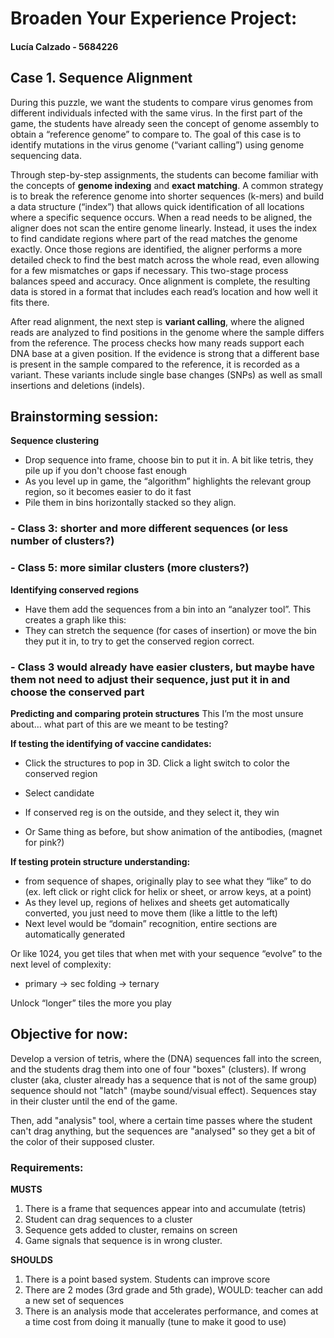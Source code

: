 # Broaden Your Experience Project:
#### Lucía Calzado - 5684226

## Case 1. Sequence Alignment
During this puzzle, we want the students to compare virus genomes from different individuals infected with the same virus. In the first part of the game, the students have already seen the concept of genome assembly to obtain a “reference genome” to compare to. The goal of this case is to identify mutations in the virus genome (“variant calling”) using genome sequencing data.

Through step-by-step assignments, the students can become familiar with the concepts of **genome indexing** and **exact matching**. A common strategy is to break the reference genome into shorter sequences (k-mers) and build a data structure (“index”) that allows quick identification of all locations where a specific sequence occurs. When a read needs to be aligned, the aligner does not scan the entire genome linearly. Instead, it uses the index to find candidate regions where part of the read matches the genome exactly. Once those regions are identified, the aligner performs a more detailed check to find the best match across the whole read, even allowing for a few mismatches or gaps if necessary. This two-stage process balances speed and accuracy. Once alignment is complete, the resulting data is stored in a format that includes each read’s location and how well it fits there.

After read alignment, the next step is **variant calling**, where the aligned reads are analyzed to find positions in the genome where the sample differs from the reference. The process checks how many reads support each DNA base at a given position. If the evidence is strong that a different base is present in the sample compared to the reference, it is recorded as a variant. These variants include single base changes (SNPs) as well as small insertions and deletions (indels).

## Brainstorming session:
**Sequence clustering**
- Drop sequence into frame, choose bin to put it in.
    A bit like tetris, they pile up if you don't choose fast enough
- As you level up in game, the “algorithm” highlights the relevant group region, so it becomes easier to do it fast
- Pile them in bins horizontally stacked so they align.

### - Class 3: shorter and more different sequences (or less number of clusters?)
### - Class 5: more similar clusters (more clusters?)

**Identifying conserved regions**
- Have them add the sequences from a bin into an “analyzer tool”. This creates a graph like this:
- They can stretch the sequence (for cases of insertion) or move the bin they put it in, to try to get the conserved region correct.

### - Class 3 would already have easier clusters, but maybe have them not need to adjust their sequence, just put it in and choose the conserved part

**Predicting and comparing protein structures**
This I’m the most unsure about… what part of this are we meant to be testing?

**If testing the identifying of vaccine candidates:**
- Click the structures to pop in 3D. Click a light switch to color the conserved region
- Select candidate
- If conserved reg is on the outside, and they select it, they win

- Or Same thing as before, but show animation of the antibodies, (magnet for pink?)

**If testing protein structure understanding:**
- from sequence of shapes, originally play to see what they “like” to do (ex. left click or right click for helix or sheet, or arrow keys, at a point)
- As they level up, regions of helixes and sheets get automatically converted, you just need to move them (like a little to the left)
- Next level would be “domain” recognition, entire sections are automatically generated

Or like 1024, you get tiles that when met with your sequence “evolve” to the next level of complexity:
- primary → sec folding → ternary

Unlock “longer” tiles the more you play

## Objective for now:
Develop a version of tetris, where the (DNA) sequences fall into the screen, and the students drag them into one of four "boxes" (clusters). If wrong cluster (aka, cluster already has a sequence that is not of the same group) sequence should not "latch" (maybe sound/visual effect). Sequences stay in their cluster until the end of the game.

Then, add "analysis" tool, where a certain time passes where the student can't drag anything, but the sequences are "analysed" so they get a bit of the color of their supposed cluster.

### Requirements:
**MUSTS**
1. There is a frame that sequences appear into and accumulate (tetris)
2. Student can drag sequences to a cluster
3. Sequence gets added to cluster, remains on screen
4. Game signals that sequence is in wrong cluster.

**SHOULDS**
1. There is a point based system. Students can improve score
2. There are 2 modes (3rd grade and 5th grade), WOULD: teacher can add a new set of sequences
3. There is an analysis mode that accelerates performance, and comes at a time cost from doing it manually (tune to make it good to use)